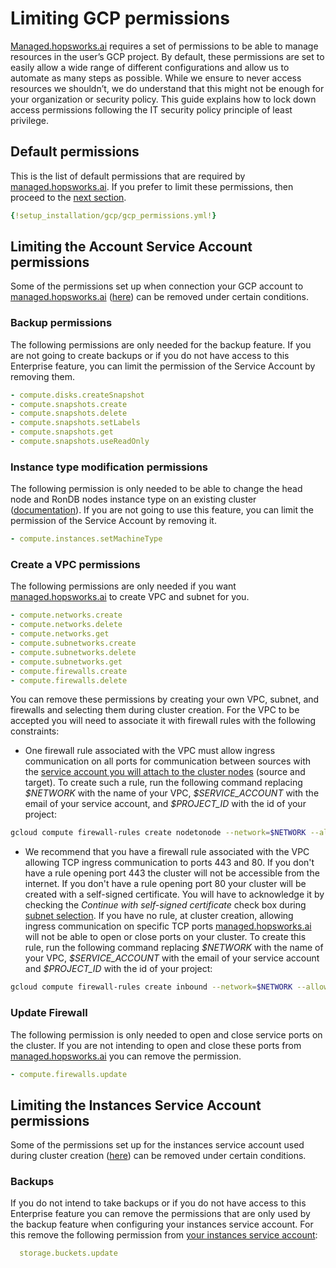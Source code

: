 # Limiting GCP permissions

[Managed.hopsworks.ai](https://managed.hopsworks.ai) requires a set of permissions to be able to manage resources in the user’s GCP project.
By default, these permissions are set to easily allow a wide range of different configurations and allow
us to automate as many steps as possible. While we ensure to never access resources we shouldn’t,
we do understand that this might not be enough for your organization or security policy.
This guide explains how to lock down access permissions following the IT security policy principle of least privilege.

## Default permissions 
This is the list of default permissions that are required by [managed.hopsworks.ai](https://managed.hopsworks.ai). If you prefer to limit these permissions, then proceed to the [next section](#limiting-the-account-service-account-permissions).

```yaml
{!setup_installation/gcp/gcp_permissions.yml!}
```

## Limiting the Account Service Account permissions

Some of the permissions set up when connection your GCP account to [managed.hopsworks.ai](https://managed.hopsworks.ai) ([here](getting_started.md#step-1-connecting-your-gcp-account)) can be removed under certain conditions.

### Backup permissions

The following permissions are only needed for the backup feature. If you are not going to create backups or if you do not have access to this Enterprise feature, you can limit the permission of the Service Account by removing them.

```yaml
- compute.disks.createSnapshot
- compute.snapshots.create
- compute.snapshots.delete
- compute.snapshots.setLabels
- compute.snapshots.get
- compute.snapshots.useReadOnly
```

### Instance type modification permissions

The following permission is only needed to be able to change the head node and RonDB nodes instance type on an existing cluster ([documentation](../common/scalingup.md)). If you are not going to use this feature, you can limit the permission of the Service Account by removing it.

```yaml
- compute.instances.setMachineType
```
### Create a VPC permissions
The following permissions are only needed if you want [managed.hopsworks.ai](https://managed.hopsworks.ai) to create VPC and subnet for you.

```yaml
- compute.networks.create
- compute.networks.delete
- compute.networks.get
- compute.subnetworks.create
- compute.subnetworks.delete
- compute.subnetworks.get
- compute.firewalls.create
- compute.firewalls.delete
```

You can remove these permissions by creating your own VPC, subnet, and firewalls and selecting them during cluster creation. For the VPC to be accepted you will need to associate it with firewall rules with the following constraints:

- One firewall rule associated with the VPC must allow ingress communication on all ports for communication between sources with the [service account you will attach to the cluster nodes](getting_started.md#step-3-creating-a-service-account-for-your-cluster-instances) (source and target). To create such a rule, run the following command replacing *\$NETWORK* with the name of your VPC, *\$SERVICE_ACCOUNT* with the email of your service account, and *\$PROJECT_ID* with the id of your project:

```bash
gcloud compute firewall-rules create nodetonode --network=$NETWORK --allow=all --direction=INGRESS --target-service-accounts=$SERVICE_ACCOUNT --source-service-accounts=$SERVICE_ACCOUNTT --project=$PROJECT_ID
```

- We recommend that you have a firewall rule associated with the VPC allowing TCP ingress communication to ports 443 and 80. If you don't have a rule opening port 443 the cluster will not be accessible from the internet. If you don't have a rule opening port 80 your cluster will be created with a self-signed certificate. You will have to acknowledge it by checking the *Continue with self-signed certificate* check box during [subnet selection](cluster_creation.md#step-6-vpc-and-subnet-selection). If you have no rule, at cluster creation, allowing ingress communication on specific TCP ports [managed.hopsworks.ai](https://managed.hopsworks.ai) will not be able to open or close ports on your cluster. To create this rule, run the following command replacing *\$NETWORK* with the name of your VPC, *\$SERVICE_ACCOUNT* with the email of your service account and *\$PROJECT_ID* with the id of your project:

```bash
gcloud compute firewall-rules create inbound --network=$NETWORK --allow=all --direction=INGRESS --target-service-accounts=$SERVICE_ACCOUNT --allow=tcp:80,tcp:443 --source-ranges="0.0.0.0/0" --project=$PROJECT_ID
```

### Update Firewall

The following permission is only needed to open and close service ports on the cluster. If you are not intending to open and close these ports from [managed.hopsworks.ai](https://managed.hopsworks.ai) you can remove the permission.

```yaml
- compute.firewalls.update
```

## Limiting the Instances Service Account permissions

Some of the permissions set up for the instances service account used during cluster creation ([here](cluster_creation.md#step-4-select-the-service-account)) can be removed under certain conditions.

### Backups

If you do not intend to take backups or if you do not have access to this Enterprise feature you can remove the permissions that are only used by the backup feature when configuring your instances service account.
For this remove the following permission from [your instances service account](getting_started.md#step-21-creating-a-custom-role-for-accessing-storage):

```yaml
  storage.buckets.update
```